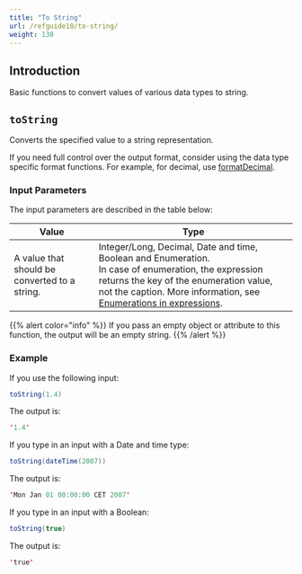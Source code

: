 ```yaml
---
title: "To String"
url: /refguide10/to-string/
weight: 130
---
```


## Introduction

Basic functions to convert values of various data types to string.

## `toString`

Converts the specified value to a string representation.

If you need full control over the output format, consider using the data type specific format functions. For example, for decimal, use [formatDecimal](/refguide10/parse-and-format-decimal-function-calls/).

### Input Parameters

The input parameters are described in the table below:

| Value                                         | Type                                                         |
| --------------------------------------------- | ------------------------------------------------------------ |
| A value that should be converted to a string. | Integer/Long, Decimal, Date and time, Boolean and Enumeration.<br />In case of enumeration, the expression returns the key of the enumeration value, not the caption. More information, see [Enumerations in expressions](/refguide10/enumerations-in-expressions/). |

{{% alert color="info" %}}
If you pass an empty object or attribute to this function, the output will be an empty string.
{{% /alert %}}

### Example

If you use the following input:

```java
toString(1.4)
```

The output is:

```java
'1.4'
```

If you type in an input with a Date and time type:

```java
toString(dateTime(2007))
```

The output is:

```java
'Mon Jan 01 00:00:00 CET 2007'
```

If you type in an input with a Boolean:

```java
toString(true)
```

The output is:

```java
'true'
```
